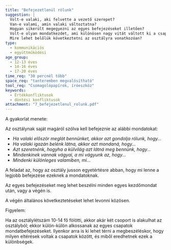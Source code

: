 ```yaml
---
title: "Befejezetlenül rólunk"
suggestion: | 
  Volt-e valaki, aki felvette a vezető szerepet?
  Van-e valami, amin valaki változtatna?
  Hogyan sikerült megegyezni az egyes befejezéseket illetően?
  Volt-e olyan mondatkezdet, ami különösen nagy vitát váltott ki a csapatban?
  Mire lehet belőlük következtetni az osztályra vonatkozóan?
type:
  - kommunikációs
  - együttműködési
age_group:
  - 12-13 éves
  - 14-16 éves
  - 17-20 éves
time_req: "30 percnél több"
space_req: "tanteremben megvalósítható"
tool_req: "Csomagolópapírok, íróeszköz"
keywords: 
  - Értékkonfliktusok
  - döntési konfliktusok
attachment: "7_befejezetlenul_rolunk.pdf"
---
```


A gyakorlat menete:

Az osztálynak saját magáról szólva kell befejeznie az alábbi mondatokat:

* _Ha valaki először meglát bennünket, akkor azt gondolja rólunk, hogy…_
* _Ha valaki igazán belénk látna, akkor azt mondaná, hogy…_
* _Azt szeretnénk, hogyha a külvilág azt látná meg bennünk, hogy…_
* _Mindenkinek vannak vágyai, a mi vágyunk az, hogy…_
* _Mindenki különleges valamiben, mi…_

A feladat az, hogy az osztály jusson egyetértésre abban, hogy mi lenne a legjobb befejezése ezeknek a mondatoknak.

Az egyes befejezéseket meg lehet beszélni minden egyes kezdőmondat után, vagy a végén is.

A végén általános következtetéseket lehet levonni közösen.

Figyelem:

Ha az osztálylétszám 10-14 fő fölötti, akkor akár két csoport is alakulhat az osztályból; ekkor külön-külön alkossanak az egyes csapatok mondatbefejezéseket. Ilyenkor arra is ki lehet térni a megbeszéléskor, hogy milyen eltérések voltak a csapatok között, és miből eredhetnek ezek a különbségek.
  
  
